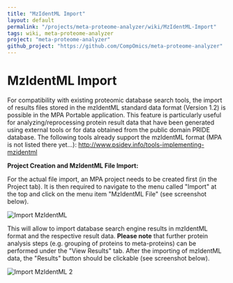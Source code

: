 ```yaml
---
title: "MzIdentML Import"
layout: default
permalink: "/projects/meta-proteome-analyzer/wiki/MzIdentML-Import"
tags: wiki, meta-proteome-analyzer
project: "meta-proteome-analyzer"
github_project: "https://github.com/CompOmics/meta-proteome-analyzer"
---
```


# MzIdentML Import #
For compatibility with existing proteomic database search tools, the import of results files stored in the mzIdentML standard data format (Version 1.2) is possible in the MPA Portable application. This feature is particularly useful for analyzing/reprocessing protein result data that have been generated using external tools or for data obtained from the public domain PRIDE database.
The following tools already support the mzIdentML format (MPA is not listed there yet...):
http://www.psidev.info/tools-implementing-mzidentml

**Project Creation and MzIdentML File Import:**

For the actual file import, an MPA project needs to be created first (in the Project tab). It is then required to navigate to the menu called "Import" at the top and click on the menu item "MzIdentML File" (see screenshot below).

![Import MzIdentML](https://github.com/compomics/meta-proteome-analyzer/blob/master/docu/ImportMzIdentML.png)

This will allow to import database search engine results in mzIdentML format and the respective result data. **Please note** that further protein analysis steps (e.g. grouping of proteins to meta-proteins) can be performed under the "View Results" tab. After the importing of mzIdentML data, the "Results" button should be clickable (see screenshot below).

![Import MzIdentML 2](https://github.com/compomics/meta-proteome-analyzer/blob/master/docu/ImportMzIdentML_2.png)

